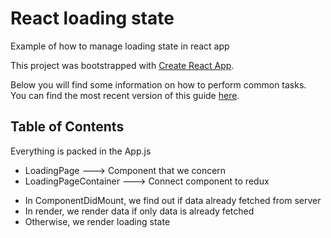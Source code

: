 # React loading state

Example of how to manage loading state in react app

This project was bootstrapped with [Create React App](https://github.com/facebookincubator/create-react-app).

Below you will find some information on how to perform common tasks.<br>
You can find the most recent version of this guide [here](https://github.com/facebookincubator/create-react-app/blob/master/packages/react-scripts/template/README.md).

## Table of Contents

Everything is packed in the App.js

- LoadingPage ---> Component that we concern
- LoadingPageContainer ---> Connect component to redux

* In ComponentDidMount, we find out if data already fetched from server
* In render, we render data if only data is already fetched
* Otherwise, we render loading state
